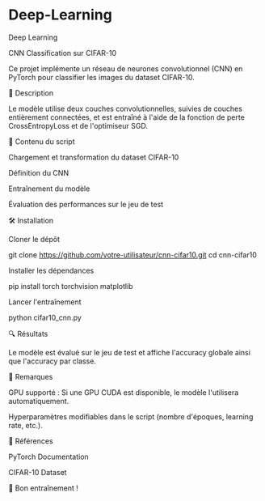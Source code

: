 # Deep-Learning
Deep Learning

CNN Classification sur CIFAR-10

Ce projet implémente un réseau de neurones convolutionnel (CNN) en PyTorch pour classifier les images du dataset CIFAR-10.

📌 Description

Le modèle utilise deux couches convolutionnelles, suivies de couches entièrement connectées, et est entraîné à l'aide de la fonction de perte CrossEntropyLoss et de l'optimiseur SGD.

📂 Contenu du script

Chargement et transformation du dataset CIFAR-10

Définition du CNN

Entraînement du modèle

Évaluation des performances sur le jeu de test

🛠️ Installation

Cloner le dépôt

git clone https://github.com/votre-utilisateur/cnn-cifar10.git
cd cnn-cifar10

Installer les dépendances

pip install torch torchvision matplotlib

Lancer l'entraînement

python cifar10_cnn.py

🔍 Résultats

Le modèle est évalué sur le jeu de test et affiche l'accuracy globale ainsi que l'accuracy par classe.

📜 Remarques

GPU supporté : Si une GPU CUDA est disponible, le modèle l'utilisera automatiquement.

Hyperparamètres modifiables dans le script (nombre d'époques, learning rate, etc.).

📖 Références

PyTorch Documentation

CIFAR-10 Dataset

🚀 Bon entraînement !
